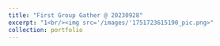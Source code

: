 ```yaml
---
title: "First Group Gather @ 20230928"
excerpt: "1<br/><img src='/images/'1751723615190_pic.png>"
collection: portfolio
---
```

